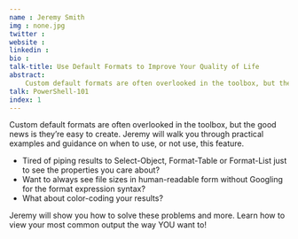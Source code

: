 ```yaml
---
name : Jeremy Smith
img : none.jpg
twitter : 
website : 
linkedin : 
bio : 
talk-title: Use Default Formats to Improve Your Quality of Life
abstract:
    Custom default formats are often overlooked in the toolbox, but the good news is they’re easy to create. Jeremy will walk you through practical examples and guidance on when to use, or not use, this feature.
talk: PowerShell-101
index: 1
---
```


Custom default formats are often overlooked in the toolbox, but the good news is they’re easy to create. Jeremy will walk you through practical examples and guidance on when to use, or not use, this feature.

- Tired of piping results to Select-Object, Format-Table or Format-List just to see the properties you care about?
- Want to always see file sizes in human-readable form without Googling for the format expression syntax?
- What about color-coding your results?

Jeremy will show you how to solve these problems and more. Learn how to view your most common output the way YOU want to!